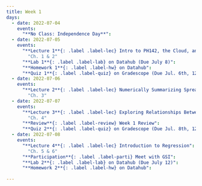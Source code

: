 ```yaml
---
title: Week 1
days:
  - date: 2022-07-04
    events:
      "**No Class: Independence Day**":
  - date: 2022-07-05
    events:
      "**Lecture 1**{: .label .label-lec} Intro to PH142, the Cloud, and PPDAC; Visualizing Distributions for One Variable":
        "Ch. 1 & 2"
      "**Lab 1**{: .label .label-lab} on Datahub (Due July 8)":
      "**Homework 1**{: .label .label-hw} on Datahub":
      "**Quiz 1**{: .label .label-quiz} on Gradescope (Due Jul. 6th, 12:00 PM PST)":
  - date: 2022-07-06
    events:
      "**Lecture 2**{: .label .label-lec} Numerically Summarizing Spread and Central Tendency": 
        "Ch. 3"
  - date: 2022-07-07
    events:
      "**Lecture 3**{: .label .label-lec} Exploring Relationships Between Two Variables":
        "Ch. 4"
      "**Review**{: .label .label-review} Week 1 Review":
      "**Quiz 2**{: .label .label-quiz} on Gradescope (Due Jul. 8th, 12:00 PM PST)":
  - date: 2022-07-08
    events:
      "**Lecture 4**{: .label .label-lec} Introduction to Regression":
        "Ch. 5 & 6"
      "**Participation**{: .label .label-parti} Meet with GSI":
      "**Lab 2**{: .label .label-lab} on Datahub (Due July 12)":
      "**Homework 2**{: .label .label-hw} on Datahub":
 
---
```

